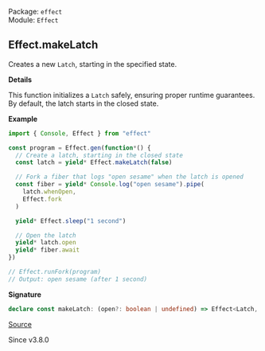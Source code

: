 Package: `effect`<br />
Module: `Effect`<br />

## Effect.makeLatch

Creates a new `Latch`, starting in the specified state.

**Details**

This function initializes a `Latch` safely, ensuring proper runtime
guarantees. By default, the latch starts in the closed state.

**Example**

```ts
import { Console, Effect } from "effect"

const program = Effect.gen(function*() {
  // Create a latch, starting in the closed state
  const latch = yield* Effect.makeLatch(false)

  // Fork a fiber that logs "open sesame" when the latch is opened
  const fiber = yield* Console.log("open sesame").pipe(
    latch.whenOpen,
    Effect.fork
  )

  yield* Effect.sleep("1 second")

  // Open the latch
  yield* latch.open
  yield* fiber.await
})

// Effect.runFork(program)
// Output: open sesame (after 1 second)
```

**Signature**

```ts
declare const makeLatch: (open?: boolean | undefined) => Effect<Latch, never, never>
```

[Source](https://github.com/Effect-TS/effect/tree/main/packages/effect/src/Effect.ts#L11759)

Since v3.8.0
